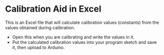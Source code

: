 # Calibration Aid in Excel
This is an Excel file that will calculate calibration values (constants) from the values obtained during calibration. 
- Open this when you are calibrating and write the values in it.
- Put the calculated calibration values into your program sketch and save it, then upload to Arduino.

